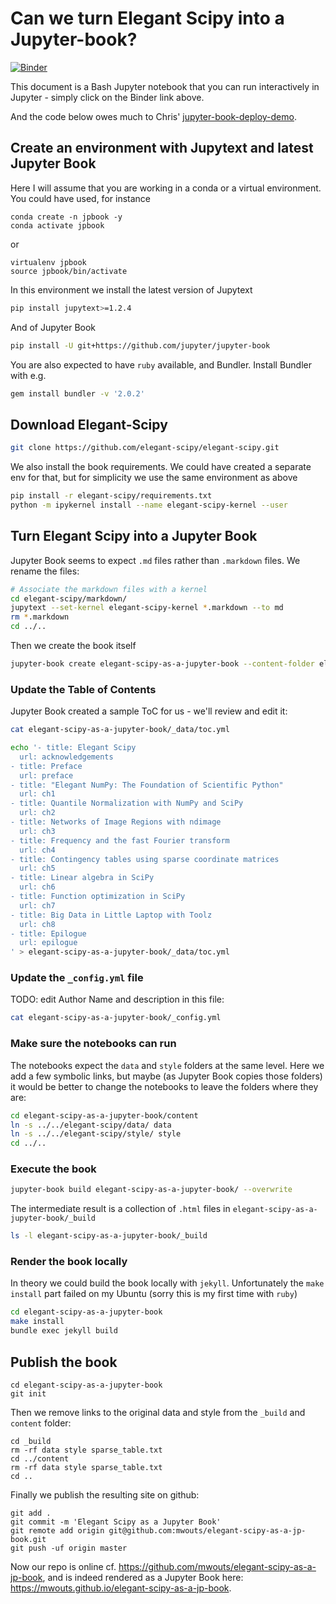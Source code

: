 # Can we turn Elegant Scipy into a Jupyter-book?

[![Binder](https://mybinder.org/badge_logo.svg)](https://mybinder.org/v2/gh/mwouts/jupyter-book-experiments/master?filepath=Elegant_Scipy_as_a_Jupyter_Book.md)

This document is a Bash Jupyter notebook that you can run interactively in Jupyter - simply click on the Binder link above.

And the code below owes much to Chris' [jupyter-book-deploy-demo](https://github.com/choldgraf/jupyter-book-deploy-demo/blob/master/netlify.toml).

## Create an environment with Jupytext and latest Jupyter Book

Here I will assume that you are working in a conda or a virtual environment. You could have used, for instance

```
conda create -n jpbook -y
conda activate jpbook
```

or 

```
virtualenv jpbook
source jpbook/bin/activate
```

In this environment we install the latest version of Jupytext

```bash
pip install jupytext>=1.2.4
```

And of Jupyter Book

```bash
pip install -U git+https://github.com/jupyter/jupyter-book
```

<!-- #region -->
You are also expected to have `ruby` available, and Bundler. Install Bundler with e.g.
```bash
gem install bundler -v '2.0.2'
```
<!-- #endregion -->

## Download Elegant-Scipy

```bash
git clone https://github.com/elegant-scipy/elegant-scipy.git
```

We also install the book requirements. We could have created a separate env for that, but for simplicity we use the same environment as above

```bash
pip install -r elegant-scipy/requirements.txt
python -m ipykernel install --name elegant-scipy-kernel --user
```

## Turn Elegant Scipy into a Jupyter Book

Jupyter Book seems to expect `.md` files rather than `.markdown` files. We rename the files:

```bash
# Associate the markdown files with a kernel
cd elegant-scipy/markdown/
jupytext --set-kernel elegant-scipy-kernel *.markdown --to md
rm *.markdown
cd ../..
```

Then we create the book itself

```bash
jupyter-book create elegant-scipy-as-a-jupyter-book --content-folder elegant-scipy/markdown
```

### Update the Table of Contents

Jupyter Book created a sample ToC for us - we'll review and edit it:

```bash
cat elegant-scipy-as-a-jupyter-book/_data/toc.yml
```

```bash
echo '- title: Elegant Scipy
  url: acknowledgements  
- title: Preface
  url: preface
- title: "Elegant NumPy: The Foundation of Scientific Python"
  url: ch1
- title: Quantile Normalization with NumPy and SciPy
  url: ch2
- title: Networks of Image Regions with ndimage
  url: ch3
- title: Frequency and the fast Fourier transform
  url: ch4
- title: Contingency tables using sparse coordinate matrices
  url: ch5
- title: Linear algebra in SciPy
  url: ch6
- title: Function optimization in SciPy
  url: ch7
- title: Big Data in Little Laptop with Toolz
  url: ch8
- title: Epilogue
  url: epilogue
' > elegant-scipy-as-a-jupyter-book/_data/toc.yml
```

### Update the `_config.yml` file

TODO: edit Author Name and description in this file:

```bash
cat elegant-scipy-as-a-jupyter-book/_config.yml
```

### Make sure the notebooks can run

The notebooks expect the `data` and `style` folders at the same level. Here we add a few symbolic links, but maybe (as Jupyter Book copies those folders) it would be better to change the notebooks to leave the folders where they are:

```bash
cd elegant-scipy-as-a-jupyter-book/content
ln -s ../../elegant-scipy/data/ data
ln -s ../../elegant-scipy/style/ style
cd ../..
```

### Execute the book

```bash
jupyter-book build elegant-scipy-as-a-jupyter-book/ --overwrite
```

The intermediate result is a collection of `.html` files in `elegant-scipy-as-a-jupyter-book/_build`

```bash
ls -l elegant-scipy-as-a-jupyter-book/_build
```

### Render the book locally


In theory we could build the book locally with `jekyll`. Unfortunately the `make install` part failed on my Ubuntu (sorry this is my first time with `ruby`)

```bash
cd elegant-scipy-as-a-jupyter-book
make install
bundle exec jekyll build
```

## Publish the book

```
cd elegant-scipy-as-a-jupyter-book
git init
```

Then we remove links to the original data and style from the `_build` and `content` folder:

```
cd _build
rm -rf data style sparse_table.txt
cd ../content
rm -rf data style sparse_table.txt
cd ..
```

Finally we publish the resulting site on github:

```
git add .
git commit -m 'Elegant Scipy as a Jupyter Book'
git remote add origin git@github.com:mwouts/elegant-scipy-as-a-jp-book.git
git push -uf origin master
```

Now our repo is online cf. https://github.com/mwouts/elegant-scipy-as-a-jp-book, and is indeed rendered as a Jupyter Book here: https://mwouts.github.io/elegant-scipy-as-a-jp-book.
